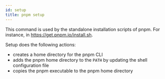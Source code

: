 ```yaml
---
id: setup
title: pnpm setup
---
```


This command is used by the standalone installation scripts of pnpm. For instance, in <https://get.pnpm.io/install.sh>.

Setup does the following actions:

* creates a home directory for the pnpm CLI
* adds the pnpm home directory to the `PATH` by updating the shell configuration file
* copies the pnpm executable to the pnpm home directory
